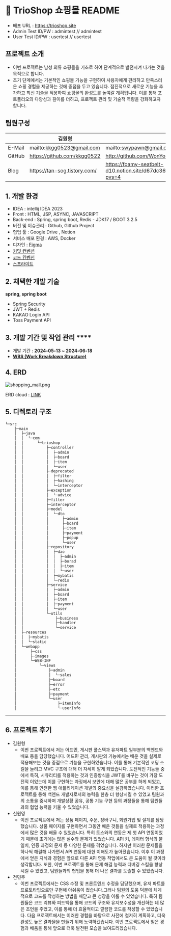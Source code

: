 # **📖 TrioShop 쇼핑몰 README**

- 배포 URL : https://trioshop.site
- Admin Test ID/PW : admintest // admintest
- User Test ID/PW : usertest // usertest

## **프로젝트 소개**

- 이번 프로젝트는 남성 의류 쇼핑몰을 기초로 하여 단계적으로 발전시켜 나가는 것을 목적으로 합니다.
- 초기 단계에서는 기본적인 쇼핑몰 기능을 구현하여 사용자에게 편리하고 만족스러운 쇼핑 경험을 제공하는 것에 중점을 두고 있습니다. 점진적으로 새로운 기능을 추가하고 최신 기술을 적용하여 쇼핑몰의 완성도를 높여갈 계획입니다. 이를 통해 포트폴리오의 다양성과 깊이를 더하고, 프로젝트 관리 및 기술적 역량을 강화하고자 합니다.

## 팀원구성

|  | 김원형 | 신원영 | 전민주 |
| --- | --- | --- | --- |
| E-Mail | mailto:kkgg0523@gmail.com | mailto:swypawn@gmail.com | mailto:jeonminju1123@gmail.com |
| GitHub | https://github.com/kkgg0522 | http://github.com/WonYoungShin | https://github.com/jeonminju23 |
| Blog | https://tan-sog.tistory.com/ | https://foamy-seatbelt-d10.notion.site/d67dc3604f804e938c2a50810de43a0d?pvs=4 | https://mom11230.tistory.com/ |

## **1. 개발 환경**

- IDEA : intellij IDEA 2023
- Front : HTML, JSP, ASYNC, JAVASCRIPT
- Back-end : Spring, spring boot, Redis - JDK17 / BOOT 3.2.5
- 버전 및 이슈관리 : Github, Github Project
- 협업 툴 : Google Drive , Notion
- 서비스 배포 환경 : AWS, Docker
- 디자인 : [Figma](https://www.figma.com/file/fAisC2pEKzxTOzet9CfqML/README(oh-my-code)?node-id=39%3A1814)
- [커밋 컨벤션](https://github.com/likelion-project-README/README/wiki/%EC%BB%A4%EB%B0%8B-%EC%BB%A8%EB%B2%A4%EC%85%98)
- [코드 컨벤션](https://github.com/likelion-project-README/README/wiki/%EC%BD%94%EB%93%9C-%EC%BB%A8%EB%B2%A4%EC%85%98)
- [스프라이트](https://github.com/likelion-project-README/README/wiki/%EC%8A%A4%ED%94%84%EB%9D%BC%EC%9D%B4%ED%8A%B8)

## **2. 채택한 개발 기술**

**spring, spring boot**

- Spring Security
- JWT + Redis
- KAKAO Login API
- Toss Payment API

## **3.** 개발 기간 및 작업 관리 ****

- 개발 기간 : **2024-05-13 ~ 2024-06-18**
- [**WBS (Work Breakdown Structure)**](https://docs.google.com/spreadsheets/d/1m35sK-1xVs-JSpqdoHF4DRyb5vCe_IZI_XXMazHGumk/edit?usp=drive_link)

## 4. ERD

![shopping_mall.png](https://prod-files-secure.s3.us-west-2.amazonaws.com/9fe6ea9f-e901-47cf-9865-d8628bad1c0c/9cdb4443-f6d3-4f09-a5f8-095cbced043a/shopping_mall.png)

ERD cloud : [LINK](https://www.erdcloud.com/d/ABv9hDDr684A3Fbdc)

## 5. 디렉토리 **구조**

```bash
└─src
    ├─main
    │  ├─java
    │  │  └─com
    │  │      └─trioshop
    │  │          ├─controller
    │  │          │  ├─admin
    │  │          │  ├─board
    │  │          │  ├─item
    │  │          │  └─user
    │  │          ├─deprecated
    │  │          │  ├─filter
    │  │          │  ├─hashing
    │  │          │  └─interceptor
    │  │          ├─exception
    │  │          │  └─advice
    │  │          ├─filter
    │  │          ├─interceptor
    │  │          ├─model
    │  │          │  └─dto
    │  │          │      ├─admin
    │  │          │      ├─board
    │  │          │      ├─item
    │  │          │      ├─payment
    │  │          │      ├─popup
    │  │          │      └─user
    │  │          ├─repository
    │  │          │  ├─dao
    │  │          │  │  ├─admin
    │  │          │  │  ├─borad
    │  │          │  │  ├─item
    │  │          │  │  └─user
    │  │          │  ├─mybatis
    │  │          │  └─redis
    │  │          ├─service
    │  │          │  ├─admin
    │  │          │  ├─board
    │  │          │  ├─item
    │  │          │  ├─payment
    │  │          │  └─user
    │  │          └─utils
    │  │              ├─business
    │  │              ├─handler
    │  │              └─service
    │  ├─resources
    │  │  ├─mybatis
    │  │  └─static
    │  └─webapp
    │      ├─css
    │      ├─images
    │      └─WEB-INF
    │          └─views
    │              ├─admin
    │              │  └─sales
    │              ├─board
    │              ├─error
    │              ├─etc
    │              ├─payment
    │              └─user
    │                  ├─itemInfo
    │                  └─userInfo
```

---
## 6. **프로젝트 후기**

- 김원형
    - 이번 프로젝트에서 저는 어드민, 게시판 풀스택과 유저파트 일부분의 백엔드와 배포 등을 담당했습니다. 어드민 관리, 게시판의 기능에서는 배운 것을 실제로 적용해보는 것을 중점으로 기능을 구현하였습니다. 이를 통해 기본적인 코딩 스킬을 늘리고 MVC 구조에 대해 더 자세히 알게 되었습니다. 도전적인 기능들 중에서 특히, 시큐리티를 적용하는 것과 인증방식을 JWT를 바꾸는 것이 가장 도전적 이었는데 이를 구현하는 과정에서 보안에 대해 많은 공부를 하게 되었고, 이를 통해 안전한 웹 애플리케이션 개발의 중요성을 실감하였습니다.
    이러한 프로젝트를 통해 백엔드 개발자로서의 능력을 한층 더 향상시킬 수 있었고 팀원과의 소통을 중시하며 개발상황 공유, 공통 기능 구현 등의 과정들을 통해 팀원들과의 협업 능력을 키울 수 있었습니다.
- 신원영
    - 이번 프로젝트에서 저는 상품 페이지, 주문, 장바구니, 회원가입 및 설계를 담당했습니다.
    상품 페이지를 구현하면서 그동안 배운 것들을 실제로 적용하는 과정에서 많은 것을 배울 수 있었습니다. 특히 토스와의 연동은 제 첫 API 연동이었기 때문에 초기에는 많은 실수와 문제가 있었습니다. API 키, 데이터 형식의 불일치, 인증 과정의 문제 등 다양한 문제를 겪었습니다. 하지만 이러한 문제들을 하나씩 해결해 나가면서 API 연동에 대한 이해도가 높아졌습니다.
    이후 이 과정에서 얻은 지식과 경험은 앞으로 다른 API 연동 작업에서도 큰 도움이 될 것이라 생각합니다.
    또한, 이번 프로젝트를 통해 문제 해결 능력과 디버깅 스킬을 향상시킬 수 있었고, 팀원들과의 협업을 통해 더 나은 결과를 도출할 수 있었습니다.
- 전민주
    - 이번 프로젝트에서는 CSS 수정 및 프론트엔드 수정을 담당했으며, 유저 파트를 프로토타입으로만 구현해 아쉬움이 컸습니다.그러나 팀원의 도움 덕분에 체계적으로 코드를 작성하는 방법을 깨닫고 큰 성장을 이룰 수 있었습니다. 특히 팀원들은 코드 리뷰와 피드백을 통해 코드의 구조와 유지보수성을 개선하는 데 많은 조언을 주었고, 이를 통해 더 효율적이고 깔끔한 코드를 작성할 수 있었습니다. 다음 프로젝트에서는 이러한 경험을 바탕으로 사전에 철저히 계획하고, 더욱 완성도 높은 결과물을 만들기 위해 노력하겠습니다. 이번 프로젝트에서 얻은 경험과 배움을 통해 앞으로 더욱 발전된 모습을 보여드리겠습니다.
